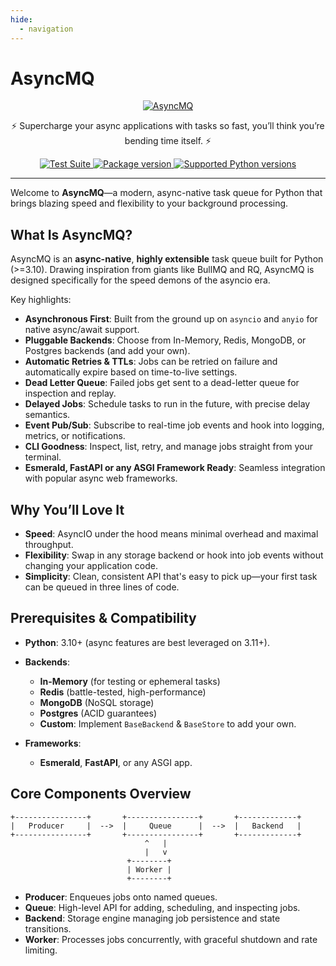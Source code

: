 ```yaml
---
hide:
  - navigation
---
```


# AsyncMQ

<p align="center">
  <a href="https://asyncmq.dymmond.com"><img src="https://res.cloudinary.com/dymmond/image/upload/v1746002620/asyncmq/oq2qhgqdlra7rudxaqhl.png" alt='AsyncMQ'></a>
</p>

<p align="center">
    <span>⚡ Supercharge your async applications with tasks so fast, you’ll think you’re bending time itself. ⚡</span>
</p>

<p align="center">
<a href="https://github.com/dymmond/asyncmq/actions/workflows/test-suite.yml/badge.svg?event=push&branch=main" target="_blank">
    <img src="https://github.com/dymmond/asyncmq/actions/workflows/test-suite.yml/badge.svg?event=push&branch=main" alt="Test Suite">
</a>

<a href="https://pypi.org/project/asyncmq" target="_blank">
    <img src="https://img.shields.io/pypi/v/asyncmq?color=%2334D058&label=pypi%20package" alt="Package version">
</a>

<a href="https://pypi.org/project/asyncmq" target="_blank">
    <img src="https://img.shields.io/pypi/pyversions/asyncmq.svg?color=%2334D058" alt="Supported Python versions">
</a>
</p>

---

Welcome to **AsyncMQ**—a modern, async-native task queue for Python that brings blazing speed and flexibility to your background processing.

## What Is AsyncMQ?

AsyncMQ is an **async-native**, **highly extensible** task queue built for Python (>=3.10). Drawing inspiration from giants like BullMQ and RQ, AsyncMQ is designed specifically for the speed demons of the asyncio era.

Key highlights:

* **Asynchronous First**: Built from the ground up on `asyncio` and `anyio` for native async/await support.
* **Pluggable Backends**: Choose from In-Memory, Redis, MongoDB, or Postgres backends (and add your own).
* **Automatic Retries & TTLs**: Jobs can be retried on failure and automatically expire based on time-to-live settings.
* **Dead Letter Queue**: Failed jobs get sent to a dead-letter queue for inspection and replay.
* **Delayed Jobs**: Schedule tasks to run in the future, with precise delay semantics.
* **Event Pub/Sub**: Subscribe to real-time job events and hook into logging, metrics, or notifications.
* **CLI Goodness**: Inspect, list, retry, and manage jobs straight from your terminal.
* **Esmerald, FastAPI or any ASGI Framework Ready**: Seamless integration with popular async web frameworks.

## Why You’ll Love It

* **Speed**: AsyncIO under the hood means minimal overhead and maximal throughput.
* **Flexibility**: Swap in any storage backend or hook into job events without changing your application code.
* **Simplicity**: Clean, consistent API that's easy to pick up—your first task can be queued in three lines of code.

## Prerequisites & Compatibility

* **Python**: 3.10+ (async features are best leveraged on 3.11+).
* **Backends**:

  * **In-Memory** (for testing or ephemeral tasks)
  * **Redis** (battle-tested, high-performance)
  * **MongoDB** (NoSQL storage)
  * **Postgres** (ACID guarantees)
  * **Custom**: Implement `BaseBackend` & `BaseStore` to add your own.

* **Frameworks**:

  * **Esmerald**, **FastAPI**, or any ASGI app.

## Core Components Overview

```text
+----------------+       +----------------+       +-------------+
|   Producer     |  -->  |     Queue      |  -->  |   Backend   |
+----------------+       +----------------+       +-------------+
                              ^   |
                              |   v
                          +--------+
                          | Worker |
                          +--------+
```

* **Producer**: Enqueues jobs onto named queues.
* **Queue**: High-level API for adding, scheduling, and inspecting jobs.
* **Backend**: Storage engine managing job persistence and state transitions.
* **Worker**: Processes jobs concurrently, with graceful shutdown and rate limiting.
